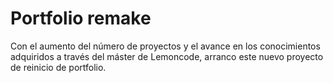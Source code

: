 # Portfolio remake

Con el aumento del número de proyectos y el avance en los conocimientos adquiridos a través del máster de Lemoncode, arranco este nuevo proyecto de reinicio de portfolio.
